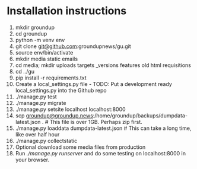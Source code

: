 # Installation instructions

1. mkdir groundup
1. cd groundup
1. python -m venv env
1. git clone git@github.com:groundupnews/gu.git
1. source env/bin/activate
1. mkdir media static emails
1. cd media; mkdir uploads targets _versions features old html requisitions
1. cd ../gu
1. pip install -r requirements.txt
1. Create a local_settings.py file - TODO: Put a development ready local_settings.py into the Github repo
1. ./manage.py test
1. ./manage.py migrate
1. ./manage.py setsite localhost localhost:8000
1. scp groundup@groundup.news:/home/groundup/backups/dumpdata-latest.json . # This file is over 1GB. Perhaps zip first.
1. ./manage.py loaddata dumpdata-latest.json # This can take a long time, like over half hour
1. ./manage.py collectstatic
1. Optional download some media files from production
1. Run *./manage.py runserver* and do some testing on localhost:8000 in your browser.

